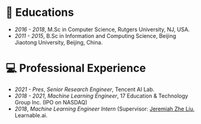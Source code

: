 
# 📖 Educations
- *2016 - 2018*, M.Sc in Computer Science, Rutgers University, NJ, USA.
- *2011 - 2015*, B.Sc in Information and Computing Science, Beijing Jiaotong University, Beijing, China.

# 💻 Professional Experience
- *2021 - Pres*, *Senior Research Engineer*, Tencent AI Lab.
- *2018 - 2021*, *Machine Learning Engineer*, 17 Education \& Technology Group Inc. (IPO on NASDAQ)
- *2018*, *Machine Learning Engineer Intern* (Supervisor: [Jeremiah Zhe Liu](https://scholar.google.com/citations?user=9jrmcG4AAAAJ&hl=en/), Learnable.ai.

